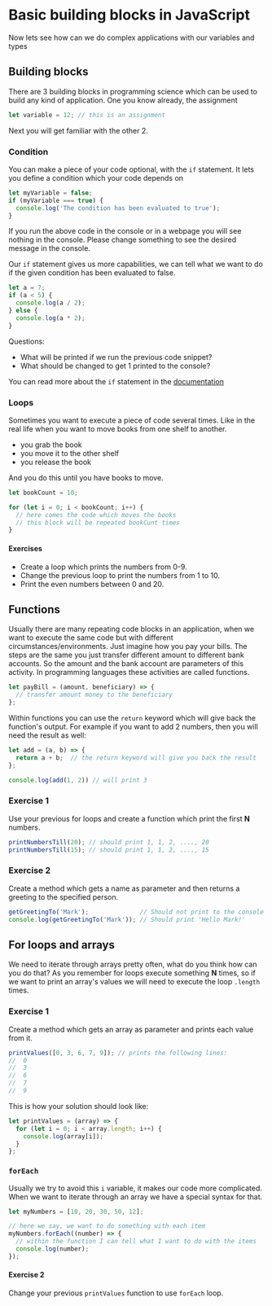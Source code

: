 # Basic building blocks in JavaScript

Now lets see how can we do complex applications with our variables and types

## Building blocks

There are 3 building blocks in programming science which can be used to build
any kind of application. One you know already, the assignment

```js
let variable = 12; // this is an assignment
```

Next you will get familiar with the other 2.

### Condition

You can make a piece of your code optional, with the `if` statement. It lets you
define a condition which your code depends on

```js
let myVariable = false;
if (myVariable === true) {
  console.log('The condition has been evaluated to true');
}
```

If you run the above code in the console or in a webpage you will see nothing in
the console. Please change something to see the desired message in the console.

Our `if` statement gives us more capabilities, we can tell what we want to do if
the given condition has been evaluated to false.

```js
let a = 7;
if (a < 5) {
  console.log(a / 2);
} else {
  console.log(a * 2);
}
```

Questions:

- What will be printed if we run the previous code snippet?
- What should be changed to get 1 printed to the console?

You can read more about the `if` statement in the [documentation][mdn-if]

### Loops

Sometimes you want to execute a piece of code several times. Like in the real
life when you want to move books from one shelf to another.

- you grab the book
- you move it to the other shelf
- you release the book

And you do this until you have books to move.

```js
let bookCount = 10;

for (let i = 0; i < bookCount; i++) {
  // here comes the code which moves the books
  // this block will be repeated bookCunt times
}
```

#### Exercises

- Create a loop which prints the numbers from 0-9.
- Change the previous loop to print the numbers from 1 to 10.
- Print the even numbers between 0 and 20.

## Functions

Usually there are many repeating code blocks in an application, when we want
to execute the same code but with different circumstances/environments. Just
imagine how you pay your bills. The steps are the same you just transfer
different amount to different bank accounts. So the amount and the bank
account are parameters of this activity. In programming languages these
activities are called functions.

```js
let payBill = (amount, beneficiary) => {
  // transfer amount money to the beneficiary
};
```

Within functions you can use the `return` keyword which will give back the
function's output. For example if you want to add 2 numbers, then you will need
the result as well:

```js
let add = (a, b) => {
  return a + b;  // the return keyword will give you back the result
};

console.log(add(1, 2)) // will print 3
```

### Exercise 1

Use your previous for loops and create a function which print the first **N**
numbers.

```js
printNumbersTill(20); // should print 1, 1, 2, ...., 20
printNumbersTill(15); // should print 1, 1, 2, ...., 15
```

### Exercise 2

Create a method which gets a name as parameter and then returns a greeting to
the specified person.

```js
getGreetingTo('Mark');              // Should not print to the console
console.log(getGreetingTo('Mark')); // Should print 'Hello Mark!'
```

## For loops and arrays

We need to iterate through arrays pretty often, what do you think how can you do
that? As you remember for loops execute something **N** times, so if we want to
print an array's values we will need to execute the loop `.length` times.

### Exercise 1

Create a method which gets an array as parameter and prints each value from it.

```js
printValues([0, 3, 6, 7, 9]); // prints the following lines:
//  0
//  3
//  6
//  7
//  9
```

This is how your solution should look like:

```js
let printValues = (array) => {
  for (let i = 0; i < array.length; i++) {
    console.log(array[i]);
  }
};
```

### `forEach`

Usually we try to avoid this `i` variable, it makes our code more complicated.
When we want to iterate through an array we have a special syntax for that.

```js
let myNumbers = [10, 20, 30, 50, 12];

// here we say, we want to do something with each item
myNumbers.forEach((number) => {
  // within the function I can tell what I want to do with the items
  console.log(number);
});
```

#### Exercise 2

Change your previous `printValues` function to use `forEach` loop.

[mdn-if]: https://developer.mozilla.org/en-US/docs/Web/JavaScript/Reference/Statements/if...else
